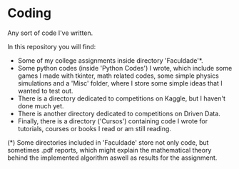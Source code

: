 # Coding
Any sort of code I've written.

In this repository you will find:
 - Some of my college assignments inside directory 'Faculdade'*.
 - Some python codes (inside 'Python Codes') I wrote, which include some games I made with tkinter,
   math related codes, some simple physics simulations and a 'Misc' folder,
   where I store some simple ideas that I wanted to test out.
 - There is a directory dedicated to competitions on Kaggle, but I haven't done much yet.
 - There is another directory dedicated to competitions on Driven Data.
 - Finally, there is a directory ('Cursos') containing code I wrote for tutorials, courses or books I read or am still reading.
 
(*) Some directories included in 'Faculdade' store not only code, but sometimes .pdf reports, which might explain 
    the mathematical theory behind the implemented algorithm aswell as results for the assignment.
 

